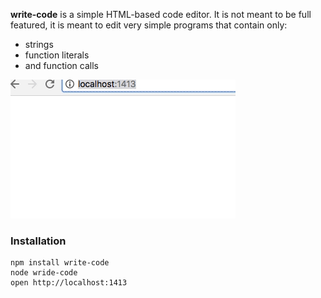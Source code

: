 **write-code** is a simple HTML-based code editor. It is not meant to be full featured, it is meant to edit very simple programs that contain only:

* strings
* function literals
* and function calls

![GIF of person typing "function rad" which turns magically into "function rad(){" with the closing brace "}" on the next line. They press ENTER and the cursor drops to the next line. They type dad and it appears quoted as "dad". Then they type a ( and the quotes disappear. We now see "function rad(){" on the first line, "dad(" on the second line and ")}" on the third line. Finally they type "sad" which is automatically quoted. The last line is "sad")}. Without the period.](https://github.com/erikpukinskis/write-code/blob/master/demo.gif)

### Installation

```
npm install write-code
node wride-code
open http://localhost:1413
```
